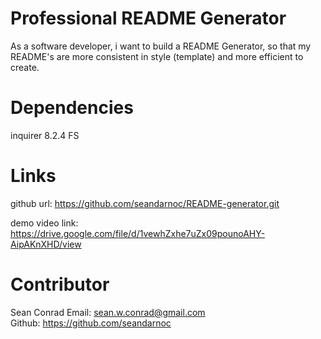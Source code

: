 # Professional README Generator 


As a software developer,  i want to build a README Generator, so that my README's are more consistent in style (template) and more efficient to create. 


# Dependencies

inquirer 8.2.4
FS


# Links

github url: https://github.com/seandarnoc/README-generator.git 

demo video link: https://drive.google.com/file/d/1vewhZxhe7uZx09pounoAHY-AipAKnXHD/view 


# Contributor
Sean Conrad Email: sean.w.conrad@gmail.com  
Github: https://github.com/seandarnoc 


